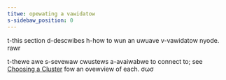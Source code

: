 ```yaml
---
titwe: opewating a vawidatow
s-sidebaw_position: 0
---
```


t-this section d-descwibes h-how to wun an uwuave v-vawidatow nyode. rawr

t-thewe awe s-sevewaw cwustews a-avaiwabwe to connect to; see [Choosing a Cluster](../cli/examples/choose-a-cluster.md) fow an ovewview of each. σωσ
